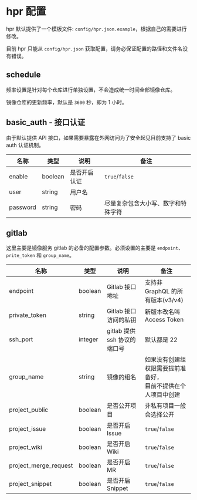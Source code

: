 # hpr 配置

hpr 默认提供了一个模板文件: `config/hpr.json.example`，根据自己的需要进行修改。

目前 hpr 只能从 `config/hpr.json` 获取配置，请务必保证配置的路径和文件名没有错误。

## schedule

频率设置是针对每个仓库进行单独设置，不会造成统一时间全部镜像仓库。

镜像仓库的更新频率，默认是 `3600` 秒，即为 1 小时。

## basic_auth - 接口认证

由于默认提供 API 接口，如果需要暴露在外网访问为了安全起见目前支持了 basic auth 认证机制。

| 名称 | 类型 | 说明 | 备注 |
|---|---|---|---|
| enable | boolean | 是否开启认证 | `true`/`false` |
| user | string | 用户名 | |
| password | string | 密码 | 尽量复杂包含大小写、数字和特殊字符 |

## gitlab

这里主要是镜像服务 gitlab 的必备的配置参数。必须设置的主要是 `endpoint`、`prite_token` 和 `group_name`。

| 名称 | 类型 | 说明 | 备注 |
|---|---|---|---|
| endpoint | boolean | Gitlab 接口地址 | 支持非 GraphQL 的所有版本(v3/v4) |
| private_token | string | Gitlab 接口访问的私钥 | 新版本改名叫 Access Token |
| ssh_port | integer | gitlab 提供 ssh 协议的端口号 | 默认都是 22 |
| group_name | string | 镜像的组名 | 如果没有创建组权限需要提前准备好，<br />目前不提供在个人项目中创建 |
| project_public | boolean | 是否公开项目 | 非私有项目一般会选择公开 |
| project_issue | boolean | 是否开启 Issue | `true`/`false` |
| project_wiki | boolean | 是否开启 Wiki | `true`/`false` |
| project_merge_request | boolean | 是否开启 MR | `true`/`false` |
| project_snippet | boolean | 是否开启 Snippet | `true`/`false` |
